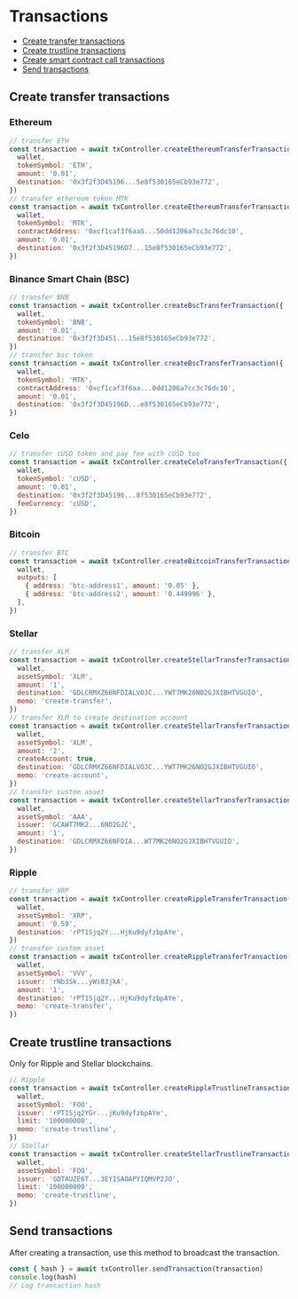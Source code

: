 # Transactions

- [Create transfer transactions](#create-transfer-transactions)
- [Create trustline transactions](#create-trustline-transactions)
- [Create smart contract call transactions](#create-smart-contract-call-transactions)
- [Send transactions](#send-transactions)

## Create transfer transactions

### Ethereum

```js
// transfer ETH
const transaction = await txController.createEthereumTransferTransaction({
  wallet,
  tokenSymbol: 'ETH',
  amount: '0.01',
  destination: '0x3f2f3D45196...5e8f530165eCb93e772',
})
// transfer ethereum token MTK
const transaction = await txController.createEthereumTransferTransaction({
  wallet,
  tokenSymbol: 'MTK',
  contractAddress: '0xcf1caf3f6aa5...50dd1206a7cc3c76dc10',
  amount: '0.01',
  destination: '0x3f2f3D45196D7...15e8f530165eCb93e772',
})
```

### Binance Smart Chain (BSC)

```js
// transfer BNB
const transaction = await txController.createBscTransferTransaction({
  wallet,
  tokenSymbol: 'BNB',
  amount: '0.01',
  destination: '0x3f2f3D451...15e8f530165eCb93e772',
})
// transfer bsc token
const transaction = await txController.createBscTransferTransaction({
  wallet,
  tokenSymbol: 'MTK',
  contractAddress: '0xcf1caf3f6aa...0dd1206a7cc3c76dc10',
  amount: '0.01',
  destination: '0x3f2f3D45196D...e8f530165eCb93e772',
})
```

### Celo

```js
// transfer cUSD token and pay fee with cUSD too
const transaction = await txController.createCeloTransferTransaction({
  wallet,
  tokenSymbol: 'cUSD',
  amount: '0.01',
  destination: '0x3f2f3D45196...8f530165eCb93e772',
  feeCurrency: 'cUSD',
})
```

### Bitcoin

```js
// transfer BTC
const transaction = await txController.createBitcoinTransferTransaction({
  wallet,
  outputs: [
    { address: 'btc-address1', amount: '0.05' },
    { address: 'btc-address2', amount: '0.449996' },
  ],
})
```

### Stellar

```js
// transfer XLM
const transaction = await txController.createStellarTransferTransaction({
  wallet,
  assetSymbol: 'XLM',
  amount: '1',
  destination: 'GDLCRMXZ66NFDIALVOJC...YWT7MK26NO2GJXIBHTVGUIO',
  memo: 'create-transfer',
})
// transfer XLM to create destination account
const transaction = await txController.createStellarTransferTransaction({
  wallet,
  assetSymbol: 'XLM',
  amount: '2',
  createAccount: true,
  destination: 'GDLCRMXZ66NFDIALVOJC...YWT7MK26NO2GJXIBHTVGUIO',
  memo: 'create-account',
})
// transfer custom asset
const transaction = await txController.createStellarTransferTransaction({
  wallet,
  assetSymbol: 'AAA',
  issuer: 'GCAWT7MK2...6NO2GJC',
  amount: '1',
  destination: 'GDLCRMXZ66NFDIA...WT7MK26NO2GJXIBHTVGUIO',
})
```

### Ripple

```js
// transfer XRP
const transaction = await txController.createRippleTransferTransaction({
  wallet,
  assetSymbol: 'XRP',
  amount: '0.59',
  destination: 'rPT1Sjq2Y...HjKu9dyfzbpAYe',
})
// transfer custom asset
const transaction = await txController.createRippleTransferTransaction({
  wallet,
  assetSymbol: 'VVV',
  issuer: 'rNb3Sk...yWs83jkA',
  amount: '1',
  destination: 'rPT1Sjq2Y...HjKu9dyfzbpAYe',
  memo: 'create-transfer',
})
```

## Create trustline transactions

Only for Ripple and Stellar blockchains.

```js
// Ripple
const transaction = await txController.createRippleTrustlineTransaction({
  wallet,
  assetSymbol: 'FOO',
  issuer: 'rPT1Sjq2YGr...jKu9dyfzbpAYe',
  limit: '100000000',
  memo: 'create-trustline',
})
// Stellar
const transaction = await txController.createStellarTrustlineTransaction({
  wallet,
  assetSymbol: 'FOO',
  issuer: 'GDTAUZE6T...3EYISAOAPYIQMVP2JO',
  limit: '100000000',
  memo: 'create-trustline',
})
```

## Send transactions

After creating a transaction, use this method to broadcast the transaction.

```js
const { hash } = await txController.sendTransaction(transaction)
console.log(hash)
// Log transaction hash
```

